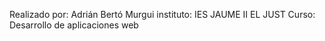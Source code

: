 Realizado por: Adrián Bertó Murgui
instituto: IES JAUME II EL JUST
Curso: Desarrollo de aplicaciones web
